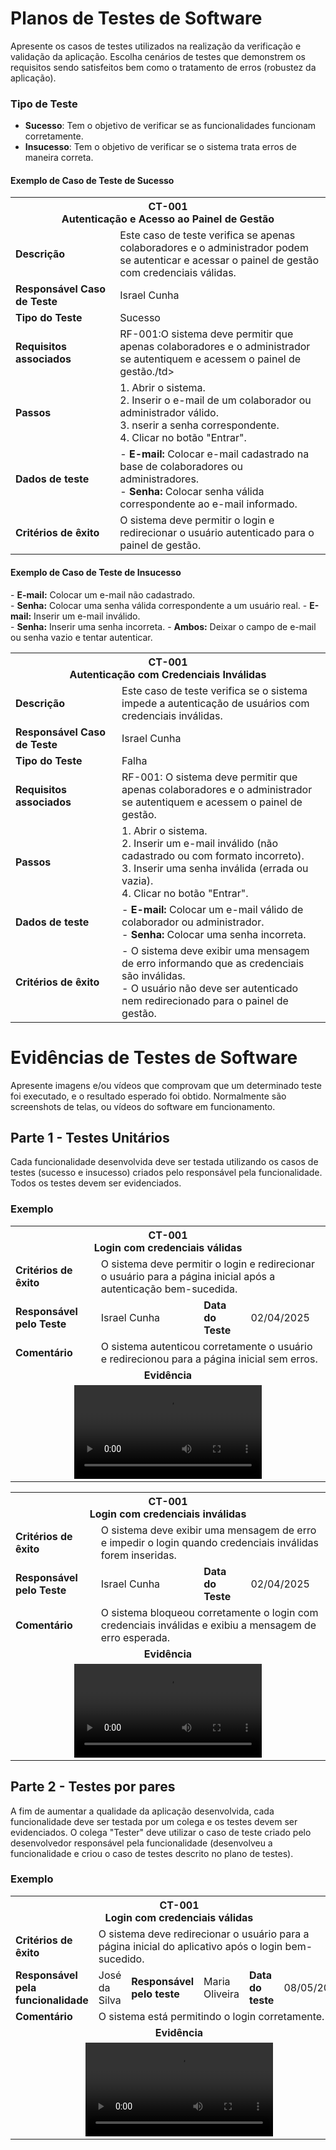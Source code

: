 # Planos de Testes de Software

Apresente os casos de testes utilizados na realização da verificação e validação da aplicação. Escolha cenários de testes que demonstrem os requisitos sendo satisfeitos bem como o tratamento de erros (robustez da aplicação).

### Tipo de Teste
- **Sucesso**: Tem o objetivo de verificar se as funcionalidades funcionam corretamente.
- **Insucesso**: Tem o objetivo de verificar se o sistema trata erros de maneira correta.

#### Exemplo de Caso de Teste de Sucesso
<table>
  <tr>
    <th colspan="2" width="1000">CT-001<br>Autenticação e Acesso ao Painel de Gestão
</th>
  </tr>
  <tr>
    <td width="150"><strong>Descrição</strong></td>
    <td>Este caso de teste verifica se apenas colaboradores e o administrador podem se autenticar e acessar o painel de gestão com credenciais válidas.

</td>
  </tr>
  <tr>
    <td><strong>Responsável Caso de Teste </strong></td>
    <td width="430">Israel Cunha</td>
  </tr>
 <tr>
    <td><strong>Tipo do Teste</strong></td>
    <td width="430">Sucesso</td>
  </tr> 
  <tr>
    <td><strong>Requisitos associados</strong></td>
    <td>RF-001:O sistema deve permitir que apenas colaboradores e o administrador se autentiquem e acessem o painel de gestão./td>
  </tr>
  <tr>
    <td><strong>Passos</strong></td>
    <td>
      1. Abrir o sistema.<br>
      2. Inserir o e-mail de um colaborador ou administrador válido.<br>
      3. nserir a senha correspondente.<br>
      4. Clicar no botão "Entrar".
      </td>
  </tr>
    <tr>
    <td><strong>Dados de teste</strong></td>
    <td>
      - <strong>E-mail:</strong> Colocar e-mail cadastrado na base de colaboradores ou administradores.<br>
      - <strong>Senha:</strong> Colocar senha válida correspondente ao e-mail informado.
  </tr>
    <tr>
    <td><strong>Critérios de êxito</strong></td>
    <td>O sistema deve permitir o login e redirecionar o usuário autenticado para o painel de gestão.</td>
  </tr>
</table>

#### Exemplo de Caso de Teste de Insucesso
<table>
  <tr>
    <th colspan="2" width="1000">CT-001<br>Autenticação com Credenciais Inválidas</th>
  </tr>
  <tr>
    <td width="150"><strong>Descrição</strong></td>
    <td>Este caso de teste verifica se o sistema impede a autenticação de usuários com credenciais inválidas.</td>
  </tr>
  <tr>
    <td><strong>Responsável Caso de Teste </strong></td>
    <td width="430">Israel Cunha</td>
  </tr>
 <tr>
    <td><strong>Tipo do Teste</strong></td>
    <td width="430">Falha</td>
  </tr> 
  <tr>
    <td><strong>Requisitos associados</strong></td>
    <td>RF-001: O sistema deve permitir que apenas colaboradores e o administrador se autentiquem e acessem o painel de gestão.</td>
  </tr>
  <tr>
    <td><strong>Passos</strong></td>
    <td>
      1. Abrir o sistema.<br>
      2. Inserir um e-mail inválido (não cadastrado ou com formato incorreto).<br>
      3. Inserir uma senha inválida (errada ou vazia).<br>
      4. Clicar no botão "Entrar".
      </td>
  </tr>
    <tr>
    <td><strong>Dados de teste</strong></td>
    <td>
      - <strong>E-mail:</strong> Colocar um e-mail válido de colaborador ou administrador.<br>
      - <strong>Senha:</strong> Colocar uma senha incorreta.
  </tr>
     - <strong>E-mail:</strong> Colocar um e-mail não cadastrado.<br>
      - <strong>Senha:</strong> Colocar uma senha válida correspondente a um usuário real.
  </tr>
   - <strong>E-mail:</strong>  Inserir um e-mail inválido.<br>
      - <strong>Senha:</strong> Inserir uma senha incorreta.
  </tr>
   - <strong>Ambos:</strong> Deixar o campo de e-mail ou senha vazio e tentar autenticar.<br>
     
  </tr>
    <tr>
    <td><strong>Critérios de êxito</strong></td>
    <td> - O sistema deve exibir uma mensagem de erro informando que as credenciais são inválidas.
    <br>
    - O usuário não deve ser autenticado nem redirecionado para o painel de gestão.</td>
  </tr>
</table>

 
# Evidências de Testes de Software

Apresente imagens e/ou vídeos que comprovam que um determinado teste foi executado, e o resultado esperado foi obtido. Normalmente são screenshots de telas, ou vídeos do software em funcionamento.

## Parte 1 - Testes Unitários
Cada funcionalidade desenvolvida deve ser testada utilizando os casos de testes (sucesso e insucesso) criados pelo responsável pela funcionalidade. Todos os testes devem ser evidenciados.

### Exemplo
<table>
  <tr>
    <th colspan="6" width="1000">CT-001<br>Login com credenciais válidas</th>
  </tr>
  <tr>
    <td width="170"><strong>Critérios de êxito</strong></td>
    <td colspan="5">O sistema deve permitir o login e redirecionar o usuário para a página inicial após a autenticação bem-sucedida.</td>
  </tr>
  <tr>
    <td><strong>Responsável pelo Teste</strong></td>
    <td width="430">Israel Cunha</td>
    <td width="100"><strong>Data do Teste</strong></td>
    <td width="150">02/04/2025</td>
  </tr>
  <tr>
    <td width="170"><strong>Comentário</strong></td>
    <td colspan="5">O sistema autenticou corretamente o usuário e redirecionou para a página inicial sem erros.</td>
  </tr>
  <tr>
    <td colspan="6" align="center"><strong>Evidência</strong></td>
  </tr>
  <tr>
    <td colspan="6" align="center">
      <video src="![MarcosTurismo - Teste de Login com sucesso](https://github.com/user-attachments/assets/8cf89bb9-d405-4bba-aab4-0d69bb8455db)"></video>
    </td>
  </tr>
</table>


<table>
  <tr>
    <th colspan="6" width="1000">CT-001<br>Login com credenciais inválidas</th>
  </tr>
  <tr>
    <td width="170"><strong>Critérios de êxito</strong></td>
    <td colspan="5">O sistema deve exibir uma mensagem de erro e impedir o login quando credenciais inválidas forem inseridas.</td>
  </tr>
  <tr>
    <td><strong>Responsável pelo Teste</strong></td>
    <td width="430">Israel Cunha</td>
    <td width="100"><strong>Data do Teste</strong></td>
    <td width="150">02/04/2025</td>
  </tr>
  <tr>
    <td width="170"><strong>Comentário</strong></td>
    <td colspan="5">O sistema bloqueou corretamente o login com credenciais inválidas e exibiu a mensagem de erro esperada.</td>
  </tr>
  <tr>
    <td colspan="6" align="center"><strong>Evidência</strong></td>
  </tr>
  <tr>
    <td colspan="6" align="center">
      <video src="![MarcosTurismo - Teste de Falha de Login ](https://github.com/user-attachments/assets/5a8a031d-e230-46aa-b7c2-950c98c6f3cf)"controls></video>
    </td>
  </tr>
</table>


## Parte 2 - Testes por pares
A fim de aumentar a qualidade da aplicação desenvolvida, cada funcionalidade deve ser testada por um colega e os testes devem ser evidenciados. O colega "Tester" deve utilizar o caso de teste criado pelo desenvolvedor responsável pela funcionalidade (desenvolveu a funcionalidade e criou o caso de testes descrito no plano de testes).

### Exemplo
<table>
  <tr>
    <th colspan="6" width="1000">CT-001<br>Login com credenciais válidas</th>
  </tr>
  <tr>
    <td width="170"><strong>Critérios de êxito</strong></td>
    <td colspan="5">O sistema deve redirecionar o usuário para a página inicial do aplicativo após o login bem-sucedido.</td>
  </tr>
    <tr>
    <td><strong>Responsável pela funcionalidade</strong></td>
    <td width="430">José da Silva </td>
      <td><strong>Responsável pelo teste</strong></td>
    <td width="430">Maria Oliveira </td>
     <td width="100"><strong>Data do teste</strong></td>
    <td width="150">08/05/2024</td>
  </tr>
    <tr>
    <td width="170"><strong>Comentário</strong></td>
    <td colspan="5">O sistema está permitindo o login corretamente.</td>
  </tr>
  <tr>
    <td colspan="6" align="center"><strong>Evidência</strong></td>
  </tr>
  <tr>
    <td colspan="6" align="center"><video src="https://github.com/ICEI-PUC-Minas-PMV-ADS/pmv-ads-2024-1-e5-proj-time-sheet/assets/82043220/2e3c1722-7adc-4bd4-8b4c-3abe9ddc1b48"/></td>
  </tr>
</table>




